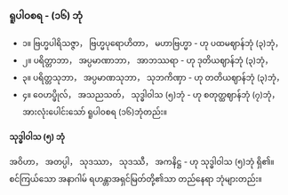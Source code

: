 ### ရူပါဝစရ - (၁၆) ဘုံ

- ၁။ ဗြဟ္မပါရိသဇ္ဇာ， ဗြဟ္မပုရောဟိတာ， မဟာဗြဟ္မာ - ဟု ပထမဈာန်ဘုံ (၃)ဘုံ，
- ၂။ ပရိတ္တာဘာ， အပ္ပမာဏာဘာ， အာဘဿရာ - ဟု ဒုတိယဈာန်ဘုံ (၃)ဘုံ，
- ၃။ ပရိတ္တသုဘာ， အပ္ပမာဏသုဘာ， သုဘကိဏှာ - ဟု တတိယဈာန်ဘုံ (၃)ဘုံ，
- ၄။ ဝေဟပ္ဖိုလ်， အသညသတ်， သုဒ္ဓါဝါသ (၅)ဘုံ - ဟု စတုတ္ထဈာန်ဘုံ (၇)ဘုံ，
အားလုံးပေါင်းသော် ရူပါဝစရ (၁၆)ဘုံတည်း။

**သုဒ္ဓါဝါသ (၅) ဘုံ**

အဝိဟာ， အတပ္ပါ， သုဒဿာ， သုဒဿီ， အကနိဋ္ဌ - ဟု သုဒ္ဓါဝါသ (၅)ဘုံ ရှိ၏။ 
စင်ကြယ်သော အနာဂါမ် ရဟန္တာအရှင်မြတ်တို့၏သာ တည်နေရာ ဘုံများတည်း။
